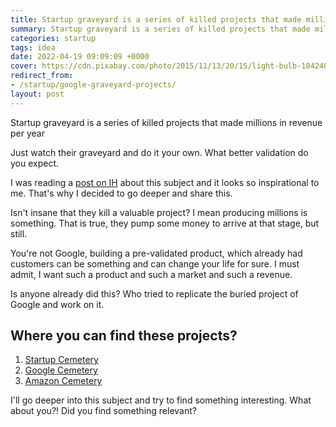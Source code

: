 ```yaml
---
title: Startup graveyard is a series of killed projects that made millions in revenue per year
summary: Startup graveyard is a series of killed projects that made millions in revenue per year. Just watch their graveyard and do it your own. What better validation do you expect.
categories: startup
tags: idea
date: 2022-04-19 09:09:09 +0000
cover: https://cdn.pixabay.com/photo/2015/11/13/20/15/light-bulb-1042480_1280.jpg
redirect_from: 
- /startup/google-graveyard-projects/
layout: post
---
```


Startup graveyard is a series of killed projects that made millions in revenue per year

Just watch their graveyard and do it your own. What better validation do you expect.

I was reading a [post on IH](https://www.indiehackers.com/post/indie-hacker-opportunities-in-googles-graveyard-3af4fcb8f7) about this subject and it looks so inspirational to me. That's why I decided to go deeper and share this.

Isn't insane that they kill a valuable project? I mean producing millions is something. That is true, they pump some money to arrive at that stage, but still.

You're not Google, building a pre-validated product, which already had customers can be something and can change your life for sure. I must admit, I want such a product and such a market and such a revenue.

Is anyone already did this? Who tried to replicate the buried project of Google and work on it.

## Where you can find these projects?

1. [Startup Cemetery](https://www.failory.com/cemetery)
2. [Google Cemetery](https://killedbygoogle.com)
3. [Amazon Cemetery](https://www.failory.com/amazon)

I'll go deeper into this subject and try to find something interesting. What about you?! Did you find something relevant?
